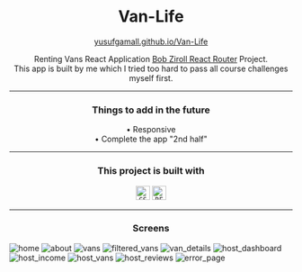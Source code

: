 <h1 align="center">
  Van-Life
</h1>

<p align="center" >
  <a href="https://yusufgamall.github.io/Van-Life">yusufgamall.github.io/Van-Life</a>
</p>

<p align="center" >
  Renting Vans React Application <a href="https://scrimba.com/learn/reactrouter6">Bob Ziroll React Router</a> Project.
  <br>
  This app is built by me which I tried too hard to pass all course challenges myself first.
</p>

---

<h3 align="center">Things to add in the future</h3>
<p align="center" >
  • Responsive
   <br>
  • Complete the app "2nd half"
</p>

---
 
<div align="center">
  <h3>This project is built with</h3>
    <code><img title="CSS" height="25" src="https://cdn.jsdelivr.net/gh/devicons/devicon/icons/css3/css3-original.svg" /></code>
    <code><img title="REACT JS" height="25" src="https://cdn.jsdelivr.net/gh/devicons/devicon/icons/react/react-original.svg" /></code>
</div>

---

<h3 align="center">Screens</h3>

![home](https://github.com/cisjoe/Van-Life/assets/105171436/63aceb18-1ea2-4459-bd1b-03244f6c7846)
![about](https://github.com/cisjoe/Van-Life/assets/105171436/86e27238-2b54-4743-af7f-7b6a53e91453)
![vans](https://github.com/cisjoe/Van-Life/assets/105171436/812c8a31-9192-4403-96b7-db0c4b80c271)
![filtered_vans](https://github.com/cisjoe/Van-Life/assets/105171436/b11dec9e-a7a6-4af7-8d4e-7209dddcbea5)
![van_details](https://github.com/cisjoe/Van-Life/assets/105171436/4d66ebcf-0ded-4848-8006-4c13a8c62758)
![host_dashboard](https://github.com/cisjoe/Van-Life/assets/105171436/edc2b5f0-670e-45ad-8224-d054ab237c2d)
![host_income](https://github.com/cisjoe/Van-Life/assets/105171436/9e40c90c-c9e3-4ef1-a90f-926cd19a8cf2)
![host_vans](https://github.com/cisjoe/Van-Life/assets/105171436/8ca26c8a-7de9-41bb-a84f-497c6efd3d8c)
![host_reviews](https://github.com/cisjoe/Van-Life/assets/105171436/762c6fbe-44b1-4bdd-b6fb-816cc9ab2727)
![error_page](https://github.com/cisjoe/Van-Life/assets/105171436/40e2aa5f-7ed2-4605-90a8-85ec67de4957)





